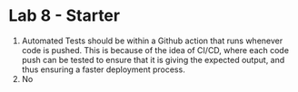 # Lab 8 - Starter
1. Automated Tests should be within a Github action that runs whenever code is pushed. This is because of the idea of CI/CD, where each code push can be tested to ensure that it is giving the expected output, and thus ensuring a faster deployment process.
2. No